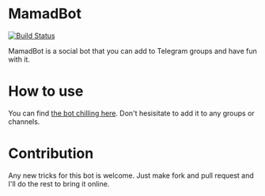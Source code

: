 # MamadBot

[![Build Status](https://travis-ci.org/0xC0D3D00D/mamadbot.svg?branch=master)](https://travis-ci.org/0xC0D3D00D/mamadbot)

MamadBot is a social bot that you can add to Telegram groups and have fun with it.

# How to use

You can find [the bot chilling here](https://t.me/@MamadHeydariBot). Don't hesisitate to add it to any groups or channels.

# Contribution

Any new tricks for this bot is welcome. Just make fork and pull request and I'll do the rest to bring it online.
